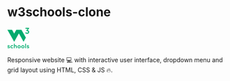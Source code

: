 # w3schools-clone

![alt text](https://github.com/sanskar001/w3schools-clone/blob/master/src/images/favicon.png "w3schools logo")

Responsive website 💻 with interactive user interface, dropdown menu and grid layout using HTML, CSS & JS 🔥.
